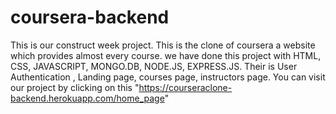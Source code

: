 # coursera-backend
This is our construct week project.
This is the clone of coursera a website which provides almost every course.
we have done this project with HTML, CSS, JAVASCRIPT, MONGO.DB, NODE.JS, EXPRESS.JS.
Their is User Authentication , Landing page, courses page, instructors page.
You can visit our project by clicking on this "https://courseraclone-backend.herokuapp.com/home_page"
